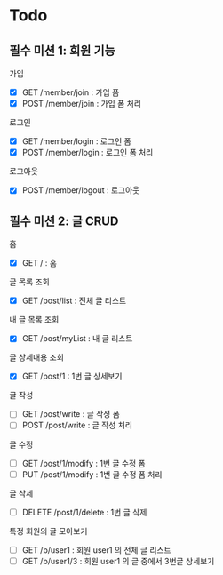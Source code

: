 # Todo    

## 필수 미션 1: 회원 기능  
가입  
- [x] GET /member/join : 가입 폼  
- [x] POST /member/join : 가입 폼 처리  
  
로그인  
- [x] GET /member/login : 로그인 폼  
- [x] POST /member/login : 로그인 폼 처리  
  
로그아웃  
- [x] POST /member/logout : 로그아웃  
  
## 필수 미션 2: 글 CRUD  
홈  
- [x] GET / : 홈  
  
글 목록 조회  
- [x] GET /post/list : 전체 글 리스트  
  
내 글 목록 조회  
- [x] GET /post/myList : 내 글 리스트  
  
글 상세내용 조회  
- [x] GET /post/1 : 1번 글 상세보기  
  
글 작성  
- [ ] GET /post/write : 글 작성 폼  
- [ ] POST /post/write : 글 작성 처리  
  
글 수정  
- [ ] GET /post/1/modify : 1번 글 수정 폼  
- [ ] PUT /post/1/modify : 1번 글 수정 폼 처리  
  
글 삭제  
- [ ] DELETE /post/1/delete : 1번 글 삭제  
  
특정 회원의 글 모아보기  
- [ ] GET /b/user1 : 회원 user1 의 전체 글 리스트  
- [ ] GET /b/user1/3 : 회원 user1 의 글 중에서 3번글 상세보기  